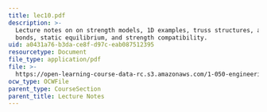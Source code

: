 ```yaml
---
title: lec10.pdf
description: >-
  Lecture notes on on strength models, 1D examples, truss structures, atomic
  bonds, static equilibrium, and strength compatibility.
uid: a0431a76-b3da-ce8f-d97c-eab087512395
resourcetype: Document
file_type: application/pdf
file: >-
  https://open-learning-course-data-rc.s3.amazonaws.com/1-050-engineering-mechanics-i-fall-2007/a0431a76b3dace8fd97ceab087512395_lec10.pdf
ocw_type: OCWFile
parent_type: CourseSection
parent_title: Lecture Notes
---
```

